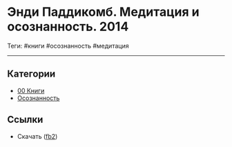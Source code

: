 
# Энди Паддикомб. Медитация и осознанность. 2014

Теги: #книги #осознанность #медитация
___

## Категории

* [00 Книги](00%20%D0%9A%D0%BD%D0%B8%D0%B3%D0%B8.md)
* [Осознанность](%D0%9E%D1%81%D0%BE%D0%B7%D0%BD%D0%B0%D0%BD%D0%BD%D0%BE%D1%81%D1%82%D1%8C.md)

## Ссылки

* Скачать ([fb2](https://drive.google.com/file/d/1y2AGZb4ctWJKXwriZqa9bfVf3AQ_u9FX/view?usp=sharing))
